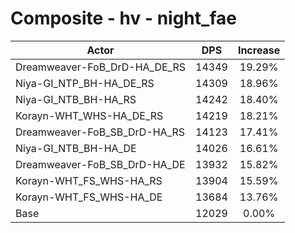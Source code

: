 # Composite - hv - night_fae
| Actor | DPS | Increase |
|---|:---:|:---:|
|Dreamweaver-FoB_DrD-HA_DE_RS|14349|19.29%|
|Niya-GI_NTP_BH-HA_DE_RS|14309|18.96%|
|Niya-GI_NTB_BH-HA_RS|14242|18.40%|
|Korayn-WHT_WHS-HA_DE_RS|14219|18.21%|
|Dreamweaver-FoB_SB_DrD-HA_RS|14123|17.41%|
|Niya-GI_NTB_BH-HA_DE|14026|16.61%|
|Dreamweaver-FoB_SB_DrD-HA_DE|13932|15.82%|
|Korayn-WHT_FS_WHS-HA_RS|13904|15.59%|
|Korayn-WHT_FS_WHS-HA_DE|13684|13.76%|
|Base|12029|0.00%|

